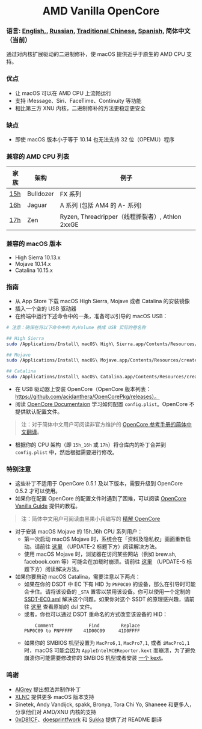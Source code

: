<span align="center">
<h1>AMD Vanilla OpenCore</h1>
</span>

### 语言: [English](../README.md),, [Russian](languages/README_RUS.md), [Traditional Chinese](languages/README_CHT.md), [Spanish](languages/README_ES.md), 简体中文（当前）

通过对内核扩展驱动的二进制修补，使 macOS 提供近乎于原生的 AMD CPU 支持。

### 优点

- 让 macOS 可以在 AMD CPU 上流畅运行
- 支持 iMessage、Siri、FaceTime、Continuity 等功能
- 相比第三方 XNU 内核，二进制修补的方法更稳定更安全

### 缺点

- 即使 macOS 版本小于等于 10.14 也无法支持 32 位（OPEMU）程序

### 兼容的 AMD CPU 列表

| 家族 | 架构 | 例子 |
|------|------|------|
|   [15h](https://github.com/AMD-OSX/AMD_Vanilla/tree/opencore/15h_16h)  | Bulldozer | FX 系列 |
|   [16h](https://github.com/AMD-OSX/AMD_Vanilla/tree/opencore/15h_16h)  | Jaguar | A 系列 (包括 AM4 的 A- 系列) |
|   [17h](https://github.com/AMD-OSX/AMD_Vanilla/tree/opencore/17h) | Zen | Ryzen, Threadripper（线程撕裂者）, Athlon 2xxGE | <br />

### 兼容的 macOS 版本

- High Sierra 10.13.x
- Mojave 10.14.x
- Catalina 10.15.x

### 指南

- 从 App Store 下载 macOS High Sierra, Mojave 或者 Catalina 的安装镜像
- 插入一个空的 USB 驱动器
- 在终端中运行下述命令中的一条，准备可以引导的 macOS USB：

```bash
# 注意：确保在将以下命令中的 MyVolume 换成 USB 实际的卷名称

## High Sierra
sudo /Applications/Install\ macOS\ High\ Sierra.app/Contents/Resources/createinstallmedia --volume /Volumes/MyVolumeName

## Mojave
sudo /Applications/Install\ macOS\ Mojave.app/Contents/Resources/createinstallmedia --volume /Volumes/MyVolumeName

## Catalina
sudo /Applications/Install\ macOS\ Catalina.app/Contents/Resources/createinstallmedia --volume /Volumes/MyVolumeName
```

- 在 USB 驱动器上安装 OpenCore（OpenCore 版本列表： https://github.com/acidanthera/OpenCorePkg/releases）。
- 阅读 [OpenCore Documentaion](https://github.com/acidanthera/OpenCorePkg/blob/master/Docs/Configuration.pdf) 学习如何配置 `config.plist`。OpenCore 不提供默认配置文件。

> 注：对于简体中文用户可阅读非官方维护的 [OpenCore 参考手册的简体中文翻译](https://skk.moe)。

- 根据你的 CPU 架构（即 `15h_16h` 或 `17h`）将仓库内的补丁合并到 `config.plist` 中，然后根据需要进行修改。

### 特别注意

- 这些补丁不适用于 OpenCore 0.5.1 及以下版本，需要升级到 OpenCore 0.5.2 才可以使用。
- 如果你在配置 OpenCore 的配置文件时遇到了困难，可以阅读 [OpenCore Vanilla Guide](https://khronokernel-2.gitbook.io/opencore-vanilla-desktop-guide/) 提供的教程。

> 注：简体中文用户可阅读由黑果小兵编写的 [精解 OpenCore](https://blog.daliansky.net/OpenCore-BootLoader.html)

- 对于安装 macOS Mojave 的 15h_16h CPU 系列用户：
  - 第一次启动 macOS Mojave 时，系统会在「资料及隐私权」画面重新启动。请前往 [这里](https://www.insanelymac.com/forum/topic/335877-amd-mojave-kernel-development-and-testing/?do=findComment&comment=2658085) （UPDATE-2 标题下方）阅读解决方法。
  - 使用 macOS Mojave 时，浏览器在访问某些网站（例如 brew.sh, facebook.com 等）可能会在加载时崩溃。请前往 [这里](https://www.insanelymac.com/forum/topic/335877-amd-mojave-kernel-development-and-testing/?do=findComment&comment=2661857) （UPDATE-5 标题下方）阅读解决方法。
- 如果你要启动 macOS Catalina，需要注意以下两点：
  - 如果在你的 DSDT 中 EC 下有 HID 为 `PNP0C09` 的设备，那么在引导时可能会卡住。请将该设备的 `_STA` 置零以禁用该设备。你可以使用一个定制的 [SSDT-EC0.aml](./Extra/SSDT-EC0.aml) 解决这个问题。如果你对这个 SSDT 的原理感兴趣，请前往 [这里](https://github.com/acidanthera/OpenCorePkg/blob/5e020bb06b33f12fa8b404cc3d1effaa5fbc00ea/Docs/AcpiSamples/SSDT-EC.dsl#L33) 查看原始的 dsl 文件。
  - 或者，你也可以通过 DSDT 重命名的方式改变该设备的 HID：
    ```
        Comment             Find        Replace
    PNP0C09 to PNPFFFF    41D00C09     41D0FFFF
    ```
  - 如果你的 SMBIOS 机型设置为 `MacPro6,1`, `MacPro7,1`, 或者 `iMacPro1,1` 时，macOS 可能会因为 `AppleIntelMCEReporter.kext` 而崩溃，为了避免崩溃你可能需要修改你的 SMBIOS 机型或者安装 [一个 kext](../Extra/)。

### 鸣谢

- [AlGrey](https://github.com/AlGreyy) 提出想法并制作补丁
- [XLNC](https://github.com/XLNCs) 提供更多 macOS 版本支持
- Sinetek, Andy Vandijck, spakk, Bronya, Tora Chi Yo, Shaneee 和更多人，分享他们对 AMD/XNU 内核的支持
- [0xD81CF](https://github.com/0xD81CF)、[doesprintfwork](https://github.com/doesprintfwork) 和 [Sukka](https://github.com/SukkaW) 提供了对 README 翻译
